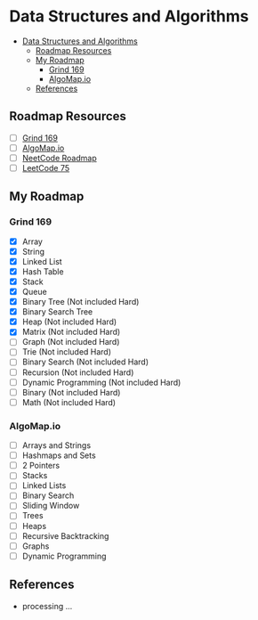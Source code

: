 # Data Structures and Algorithms
- [Data Structures and Algorithms](#data-structures-and-algorithms)
  - [Roadmap Resources](#roadmap-resources)
  - [My Roadmap](#my-roadmap)
    - [Grind 169](#grind-169)
    - [AlgoMap.io](#algomapio)
  - [References](#references)

## Roadmap Resources
- [ ] [Grind 169](https://link-url-here.org)
- [ ] [AlgoMap.io](https://algomap.io/)
- [ ] [NeetCode Roadmap](https://www.techinterviewhandbook.org/grind75?weeks=28&hours=6)
- [ ] [LeetCode 75](https://leetcode.com/studyplan/leetcode-75/)

## My Roadmap
### Grind 169
- [x] Array
- [x] String
- [x] Linked List
- [x] Hash Table
- [x] Stack
- [x] Queue
- [x] Binary Tree (Not included Hard)
- [x] Binary Search Tree
- [x] Heap (Not included Hard)
- [x] Matrix (Not included Hard)
- [ ] Graph (Not included Hard)
- [ ] Trie (Not included Hard)
- [ ] Binary Search (Not included Hard)
- [ ] Recursion (Not included Hard)
- [ ] Dynamic Programming (Not included Hard)
- [ ] Binary (Not included Hard)
- [ ] Math (Not included Hard)

### AlgoMap.io
- [ ] Arrays and Strings
- [ ] Hashmaps and Sets
- [ ] 2 Pointers
- [ ] Stacks
- [ ] Linked Lists
- [ ] Binary Search
- [ ] Sliding Window
- [ ] Trees
- [ ] Heaps
- [ ] Recursive Backtracking
- [ ] Graphs
- [ ] Dynamic Programming

## References
- processing ...